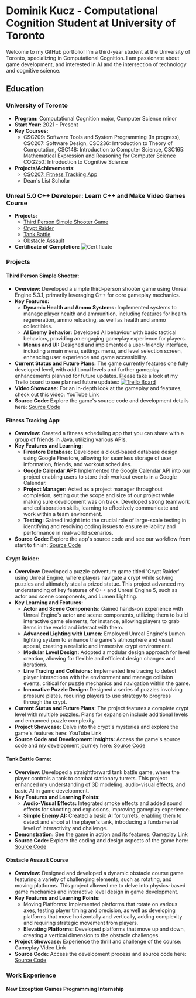 # Dominik Kucz - Computational Cognition Student at University of Toronto

Welcome to my GitHub portfolio! I'm a third-year student at the University of Toronto, specializing in Computational Cognition. I am passionate about game development, and interested in AI and the intersection of technology and cognitive science.

## Education
### University of Toronto
- **Program:** Computational Cognition major, Computer Science minor
- **Start Year:** 2021 - Present
- **Key Courses:**
  -  CSC209: Software Tools and System Programming (In progress), CSC207: Software Design, CSC236: Introduction to Theory of Computation, CSC148: Introduction to Computer Science, CSC165: Mathematical Expression and Reasoning for Computer Science COG250: Introduction to Cognitive Science
- **Projects/Achievements**:
  - [CSC207: Fitness Tracking App](#fitness-tracking)
  - Dean's List Scholar
 

### Unreal 5.0 C++ Developer: Learn C++ and Make Video Games Course
- **Projects:**
  - [Third Person Simple Shooter Game](#simple-shooter)
  - [Crypt Raider](#crypt-raider)
  - [Tank Battle](#tank-battle)
  - [Obstacle Assault](#obstacle-course)
- **Certificate of Completion:**
![Certificate](https://drive.google.com/uc?export=view&id=17pF53q1SKqcT5_ZTCSpHHSPVOkjOgm-j)

### Projects


#### <a id="simple-shooter"></a>**Third Person Simple Shooter:**
 - **Overview:** Developed a simple third-person shooter game using Unreal Engine 5.3.1, primarily leveraging C++ for core gameplay mechanics.
- **Key Features:**
  - **Dynamic Health and Ammo Systems:** Implemented systems to manage player health and ammunition, including features for health regeneration, ammo reloading, as well as health and ammo collectibles.
  - **AI Enemy Behavior:** Developed AI behaviour with basic tactical behaviors, providing an engaging gameplay experience for players.
  - **Menus and UI:** Designed and implemented a user-friendly interface, including a main menu, settings menu, and level selection screen, enhancing user experience and game accessibility.
- **Current Status and Future Plans:** The game currently features one fully developed level, with additional levels and further gameplay enhancements planned for future updates. Please take a look at my Trello board to see planned future updates: [![Trello Board](https://img.shields.io/badge/trello-purple?style=for-the-badge&logo=trello&logoColor=white)](https://trello.com/b/9LAmC1pT/third-person-shooter)
- **Video Showcase:** For an in-depth look at the gameplay and features, check out this video: YouTube Link
- **Source Code:** Explore the game's source code and development details here: [Source Code](https://github.com/dkucz/SimpleThirdPersonShooterGame)


#### <a id="fitness-tracking"> **Fitness Tracking App:**
- **Overview:** Created a fitness scheduling app that you can share with a group of friends in Java, utilizing various APIs.  
- **Key Features and Learning:**
  - **Firestore Database:** Developed a cloud-based database design using Google Firestore, allowing for seamless storage of user information, friends, and workout schedules.
  - **Google Calendar API:** Implemented the Google Calendar API into our project enabling users to store their workout events in a Google Calendar.
  - **Project Manager:** Acted as a project manager throughout completion, setting out the scope and size of our project while making sure development was on track. Developed strong teamwork and collaboration skills, learning to effectively communicate and work within a team environment.
  - **Testing:** Gained insight into the crucial role of large-scale testing in identifying and resolving coding issues to ensure reliability and performance in real-world scenarios.
- **Source Code:** Explore the app's source code and see our workflow from start to finish: [Source Code](https://github.com/dkucz/CSC207-Group-Project)


#### <a id="crypt-raider"></a>**Crypt Raider:**
- **Overview:** Developed a puzzle-adventure game titled 'Crypt Raider' using Unreal Engine, where players navigate a crypt while solving puzzles and ultimately steal a prized statue. This project advanced my understanding of key features of C++ and Unreal Engine 5, such as actor and scene components, and Lumen Lighting.
- **Key Learning and Features:**
  - **Actor and Scene Components:** Gained hands-on experience with Unreal Engine's actor and scene components, utilizing them to build interactive game elements, for instance, allowing players to grab items in the world and interact with them.
  - **Advanced Lighting with Lumen:** Employed Unreal Engine's Lumen lighting system to enhance the game's atmosphere and visual appeal, creating a realistic and immersive crypt environment.
  - **Modular Level Design:** Adopted a modular design approach for level creation, allowing for flexible and efficient design changes and iterations.
  - **Line Tracing and Collisions:** Implemented line tracing to detect player interactions with the environment and manage collision events, critical for puzzle mechanics and navigation within the game.
  - **Innovative Puzzle Design:** Designed a series of puzzles involving pressure plates, requiring players to use strategy to progress through the crypt.
- **Current Status and Future Plans:** The project features a complete crypt level with multiple puzzles. Plans for expansion include additional levels and enhanced puzzle complexity.
- **Project Showcase:** Delve into the crypt's mysteries and explore the game's features here: YouTube Link
- **Source Code and Development Insights:** Access the game's source code and my development journey here: [Source Code](https://github.com/dkucz/CryptRaiderGame)


#### <a id="tank-battle"></a>**Tank Battle Game:**
- **Overview:** Developed a straightforward tank battle game, where the player controls a tank to combat stationary turrets. This project enhanced my understanding of 3D modeling, audio-visual effects, and basic AI in game development.
- **Key Features and Learning Points:**
  - **Audio-Visual Effects:** Integrated smoke effects and added sound effects for shooting and explosions, improving gameplay experience. 
  - **Simple Enemy AI:** Created a basic AI for turrets, enabling them to detect and shoot at the player's tank, introducing a fundamental level of interactivity and challenge.
- **Demonstration:** See the game in action and its features: Gameplay Link
- **Source Code:** Explore the coding and design aspects of the game here: [Source Code](https://github.com/dkucz/TankAssaultGame)


#### <a id="obstacle-course"></a>**Obstacle Assault Course**
- **Overview:** Designed and developed a dynamic obstacle course game featuring a variety of challenging elements, such as rotating, and moving platforms. This project allowed me to delve into physics-based game mechanics and interactive level design in game development.
- **Key Features and Learning Points:**
  - Moving Platforms: Implemented platforms that rotate on various axes, testing player timing and precision, as well as developing platforms that move horizontally and vertically, adding complexity and requiring strategic movement from players.
  - **Elevating Platforms:** Developed platforms that move up and down, creating a vertical dimension to the obstacle challenges.
- **Project Showcase:** Experience the thrill and challenge of the course: Gameplay Video Link
- **Source Code:** Access the development process and source code here: [Source Code](https://github.com/dkucz/ObstacleAssaultGame)


### Work Experience
#### New Exception Games Programming Internship
